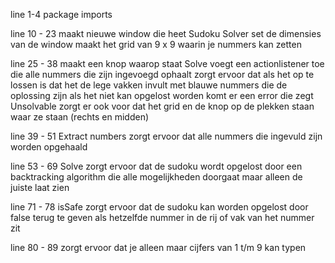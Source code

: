line 1-4 package imports

line 10 - 23 maakt nieuwe window die heet Sudoku Solver
             set de dimensies van de window
             maakt het grid van 9 x 9 waarin je nummers kan zetten

line 25 - 38 maakt een knop waarop staat Solve
             voegt een actionlistener toe die alle nummers die zijn ingevoegd ophaalt
             zorgt ervoor dat als het op te lossen is dat het de lege vakken invult met
             blauwe nummers die de oplossing zijn
             als het niet kan opgelost worden komt er een error die zegt Unsolvable
    zorgt er ook voor dat het grid en de knop op de plekken staan waar ze staan (rechts en midden)

 line 39 - 51 Extract numbers zorgt ervoor dat alle nummers die ingevuld zijn worden opgehaald

 line 53 - 69 Solve zorgt ervoor dat de sudoku wordt opgelost door een backtracking algorithm
              die alle mogelijkheden doorgaat maar alleen de juiste laat zien

 line 71 - 78 isSafe zorgt ervoor dat de sudoku kan worden opgelost door false terug te geven als
              hetzelfde nummer in de rij of vak van het nummer zit

 line 80 - 89 zorgt ervoor dat je alleen maar cijfers van 1 t/m 9 kan typen 
             
